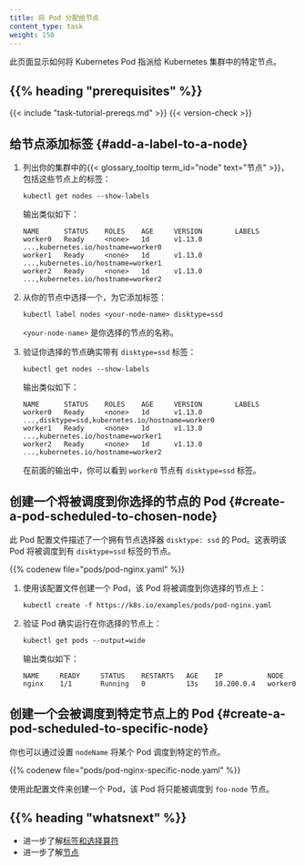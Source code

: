 ```yaml
---
title: 将 Pod 分配给节点
content_type: task
weight: 150
---
```

<!--
title: Assign Pods to Nodes
content_type: task
weight: 150
-->

<!-- overview -->
<!--
This page shows how to assign a Kubernetes Pod to a particular node in a
Kubernetes cluster.
-->
此页面显示如何将 Kubernetes Pod 指派给 Kubernetes 集群中的特定节点。

## {{% heading "prerequisites" %}}

{{< include "task-tutorial-prereqs.md" >}} {{< version-check >}}

<!-- steps -->

<!--
## Add a label to a node

1. List the {{< glossary_tooltip term_id="node" text="nodes" >}} in your cluster, along with their labels:
-->
## 给节点添加标签  {#add-a-label-to-a-node}

1. 列出你的集群中的{{< glossary_tooltip term_id="node" text="节点" >}}，
   包括这些节点上的标签：

   ```shell
   kubectl get nodes --show-labels
   ```

   <!--
   The output is similar to this:
   -->
   输出类似如下：

   ```shell
   NAME      STATUS    ROLES    AGE     VERSION        LABELS
   worker0   Ready     <none>   1d      v1.13.0        ...,kubernetes.io/hostname=worker0
   worker1   Ready     <none>   1d      v1.13.0        ...,kubernetes.io/hostname=worker1
   worker2   Ready     <none>   1d      v1.13.0        ...,kubernetes.io/hostname=worker2
   ```

<!--
1. Choose one of your nodes, and add a label to it:
-->
2. 从你的节点中选择一个，为它添加标签：

   ```shell
   kubectl label nodes <your-node-name> disktype=ssd
   ```

   <!--
   where `<your-node-name>` is the name of your chosen node.
   -->
   `<your-node-name>` 是你选择的节点的名称。

<!--
1. Verify that your chosen node has a `disktype=ssd` label:
-->
3. 验证你选择的节点确实带有 `disktype=ssd` 标签：

   ```shell
   kubectl get nodes --show-labels
   ```

   <!--
   The output is similar to this:
   -->
   输出类似如下：

   ```shell
   NAME      STATUS    ROLES    AGE     VERSION        LABELS
   worker0   Ready     <none>   1d      v1.13.0        ...,disktype=ssd,kubernetes.io/hostname=worker0
   worker1   Ready     <none>   1d      v1.13.0        ...,kubernetes.io/hostname=worker1
   worker2   Ready     <none>   1d      v1.13.0        ...,kubernetes.io/hostname=worker2
   ```
   <!--
   In the preceding output, you can see that the `worker0` node has a
   `disktype=ssd` label.
   -->
   在前面的输出中，你可以看到 `worker0` 节点有 `disktype=ssd` 标签。

<!--
## Create a pod that gets scheduled to your chosen node

This pod configuration file describes a pod that has a node selector,
`disktype: ssd`. This means that the pod will get scheduled on a node that has
a `disktype=ssd` label.
-->
## 创建一个将被调度到你选择的节点的 Pod  {#create-a-pod-scheduled-to-chosen-node}

此 Pod 配置文件描述了一个拥有节点选择器 `disktype: ssd` 的 Pod。这表明该 Pod
将被调度到有 `disktype=ssd` 标签的节点。

{{% codenew file="pods/pod-nginx.yaml" %}}

<!--
1. Use the configuration file to create a pod that will get scheduled on your
   chosen node:
-->
1. 使用该配置文件创建一个 Pod，该 Pod 将被调度到你选择的节点上：

   ```shell
   kubectl create -f https://k8s.io/examples/pods/pod-nginx.yaml
   ```

<!--
1. Verify that the pod is running on your chosen node:
-->
2. 验证 Pod 确实运行在你选择的节点上：

   ```shell
   kubectl get pods --output=wide
   ```

   <!--
   The output is similar to this:
   -->
   输出类似如下：

   ```shell
   NAME     READY     STATUS    RESTARTS   AGE    IP           NODE
   nginx    1/1       Running   0          13s    10.200.0.4   worker0
   ```

<!--
## Create a pod that gets scheduled to specific node

You can also schedule a pod to one specific node via setting `nodeName`.
-->
## 创建一个会被调度到特定节点上的 Pod  {#create-a-pod-scheduled-to-specific-node}

你也可以通过设置 `nodeName` 将某个 Pod 调度到特定的节点。

{{% codenew file="pods/pod-nginx-specific-node.yaml" %}}

<!--
Use the configuration file to create a pod that will get scheduled on `foo-node` only.
-->
使用此配置文件来创建一个 Pod，该 Pod 将只能被调度到 `foo-node` 节点。

## {{% heading "whatsnext" %}}

<!--
* Learn more about [labels and selectors](/docs/concepts/overview/working-with-objects/labels/).
* Learn more about [nodes](/docs/concepts/architecture/nodes/).
-->
* 进一步了解[标签和选择算符](/zh-cn/docs/concepts/overview/working-with-objects/labels/)
* 进一步了解[节点](/zh-cn/docs/concepts/architecture/nodes/)

